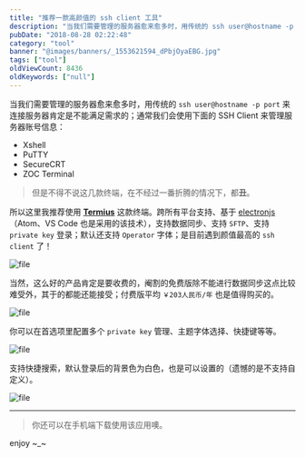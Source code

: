 ```yaml
---
title: "推荐一款高颜值的 ssh client 工具"
description: "当我们需要管理的服务器愈来愈多时，用传统的 ssh user@hostname -p port 来连接服务器肯定是不能满足需求的；通常我们会使用下面的 ssh client 来管理服务器账号信息"
pubDate: "2018-08-28 02:22:48"
category: "tool"
banner: "@images/banners/_1553621594_dPbjOyaEBG.jpg"
tags: ["tool"]
oldViewCount: 8436
oldKeywords: ["null"]
---
```


当我们需要管理的服务器愈来愈多时，用传统的 `ssh user@hostname -p port` 来连接服务器肯定是不能满足需求的；通常我们会使用下面的 SSH Client 来管理服务器账号信息：

- Xshell
- PuTTY
- SecureCRT
- ZOC Terminal

> 但是不得不说这几款终端，在不经过一番折腾的情况下，都**丑**。

所以这里我推荐使用 **[Termius](https://www.termius.com/)** 这款终端。跨所有平台支持、基于 [electronjs](https://electronjs.org/)（Atom、VS Code 也是采用的该技术），支持数据同步、支持 `SFTP`、支持 `private key` 登录；默认还支持 `Operator` 字体；是目前遇到颜值最高的 `ssh client` 了！

![file](https://images.godruoyi.com/services/201911/05/_1572945788_FLSKePt0Gx.png)

当然，这么好的产品肯定是要收费的，阉割的免费版除不能进行数据同步这点比较难受外，其于的都能还能接受；付费版平均 `￥203人民币/年` 也是值得购买的。

![file](https://images.godruoyi.com/services/201808/27/1_1535365085_04N0jAvtwV.png)

你可以在首选项里配置多个 `private key` 管理、主题字体选择、快捷键等等。

![file](https://images.godruoyi.com/services/201911/05/_1572945902_RatO2rEh92.png)

支持快捷搜索，默认登录后的背景色为白色，也是可以设置的（遗憾的是不支持自定义）。

![file](https://images.godruoyi.com/services/201808/27/1_1535365368_iJTTEAJZmg.gif)

---

> 你还可以在手机端下载使用该应用噢。

enjoy ~\_~
